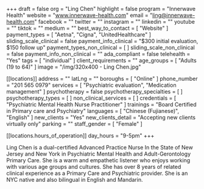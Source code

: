 +++
draft = false
org = "Ling Chen"
highlight = false
program = "Innerwave Health"
website = "www.innerwave-health.com"
email = "ling@innerwave-health.com"
facebook = ""
twitter = ""
instagram = ""
linkedin = ""
youtube = ""
tiktok = ""
medium = ""
best_way_to_contact = [ "Website" ]
payment_types = [ "Aetna", "Cigna", "UnitedHealthcare" ]
sliding_scale_clinical = false
payment_info_clinical = "$300 initial evaluation, $150 follow up"
payment_types_non_clinical = [ ]
sliding_scale_non_clinical = false
payment_info_non_clinical = ""
ada_compliant = false
telehealth = "Yes"
tags = [ "individual" ]
client_requirements = ""
age_groups = [ "Adults (19 to 64)" ]
image = "/img/320x400 - Ling Chen.jpg"

[[locations]]
address = ""
latLng = ""
boroughs = [ "Online" ]
phone_number = "201 565 0979"
services = [ "Psychiatric evaluation", "Medication management" ]
psychotherapy = false
psychotherapy_specialties = [ ]
psychotherapy_types = [ ]
non_clinical_services = [ ]
credentials = [ "Psychiatric Mental Health Nurse Practitioner" ]
trainings = "Board Certified in Primary care and Psychiatry"
languages = [ "Chinese (Fujianese)", "English" ]
new_clients = "Yes"
new_clients_detail = "Accepting new clients virtually only"
parking = ""
staff_gender = [ "Female" ]

  [[locations.hours_of_operation]]
  day_hours = "9-5pm"
+++

Ling Chen is a dual-certified Advanced Practice Nurse In the State of New Jersey and New York in Psychiatric Mental Health and Adult-Gerontology Primary Care. She is a warm and empathetic listener who enjoys working with various age groups and cultures. She has over 8 years of related clinical experience as a Primary Care and Psychiatric provider. She is an NYC native and also bilingual in English and Mandarin.
